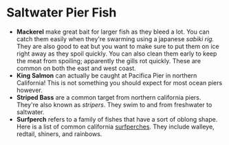 # Saltwater Pier Fish

* __Mackerel__ make great bait for larger fish as they bleed a lot. You can catch them easily when they're swarming using a japanese _sabiki rig._ They are also good to eat but you want to make sure to put them on ice right away as they spoil quickly. You can also clean them early to keep the meat from spoiling; apparently the gills rot quickly. These are common on both the east and west coast.
* __King Salmon__ can actually be caught at Pacifica Pier in northern California! This is not something you should expect for most ocean piers however.
* __Striped Bass__ are a common target from northern california piers. They're also known as _stripers_. They swim to and from freshwater to saltwater.
* __Surfperch__ refers to a family of fishes that have a sort of oblong shape. Here is a list of common california [surfperches](https://nrm.dfg.ca.gov/FileHandler.ashx?DocumentID=36617&inline). They include walleye, redtail, shiners, and rainbows.
